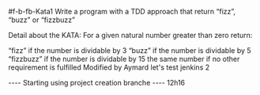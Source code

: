 #f-b-fb-Kata1
Write a program with a TDD approach that return “fizz”, “buzz” or “fizzbuzz”

Detail about the KATA:
For a given natural number greater than zero return:

“fizz” if the number is dividable by 3
“buzz” if the number is dividable by 5
“fizzbuzz” if the number is dividable by 15
the same number if no other requirement is fulfilled
Modified by Aymard let's test jenkins 2

---- Starting using project creation branche ---- 12h16
